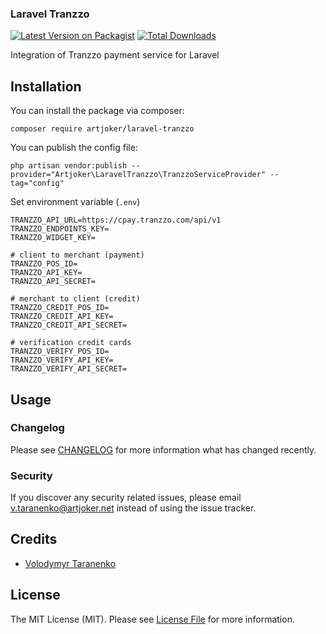 ### Laravel Tranzzo

[![Latest Version on Packagist](https://img.shields.io/packagist/v/artjoker/laravel-tranzzo.svg?style=flat-square)](https://packagist.org/packages/artjoker/laravel-tranzzo)
[![Total Downloads](https://img.shields.io/packagist/dt/artjoker/laravel-tranzzo.svg?style=flat-square)](https://packagist.org/packages/artjoker/laravel-tranzzo)

Integration of Tranzzo payment service for Laravel

## Installation

You can install the package via composer:

```
composer require artjoker/laravel-tranzzo
```
You can publish the config file:
```
php artisan vendor:publish --provider="Artjoker\LaravelTranzzo\TranzzoServiceProvider" --tag="config"
```

Set environment variable (`.env`)
```
TRANZZO_API_URL=https://cpay.tranzzo.com/api/v1
TRANZZO_ENDPOINTS_KEY=
TRANZZO_WIDGET_KEY=

# client to merchant (payment)
TRANZZO_POS_ID=
TRANZZO_API_KEY=
TRANZZO_API_SECRET=

# merchant to client (credit)
TRANZZO_CREDIT_POS_ID=
TRANZZO_CREDIT_API_KEY=
TRANZZO_CREDIT_API_SECRET=

# verification credit cards
TRANZZO_VERIFY_POS_ID=
TRANZZO_VERIFY_API_KEY=
TRANZZO_VERIFY_API_SECRET=

```

## Usage



### Changelog

Please see [CHANGELOG](CHANGELOG.md) for more information what has changed recently.

### Security

If you discover any security related issues, please email v.taranenko@artjoker.net instead of using the issue tracker.

## Credits

- [Volodymyr Taranenko](https://github.com/VT2)

## License

The MIT License (MIT). Please see [License File](LICENSE.md) for more information.


